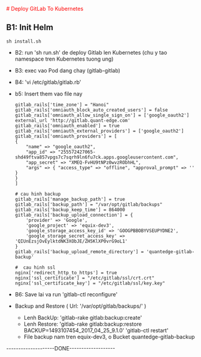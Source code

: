
<span style="color:red"># Deploy GitLab To Kubernetes</span>

## B1: Init Helm

    sh install.sh


-   B2: run 'sh run.sh' de deploy Gitlab len Kubernetes (chu y tao namespace tren Kubernetes tuong ung)
-   B3: exec vao Pod dang chay (gitlab-gitlab)
-   B4: 'vi /etc/gitlab/gitlab.rb'
-   b5: Insert them vao file nay

        gitlab_rails['time_zone'] = "Hanoi"
        gitlab_rails['omniauth_block_auto_created_users'] = false
        gitlab_rails['omniauth_allow_single_sign_on'] = ['google_oauth2']
        external_url 'http://gitlab.quant-edge.com'
        gitlab_rails['omniauth_enabled'] = true
        gitlab_rails['omniauth_external_providers'] = ['google_oauth2']
        gitlab_rails['omniauth_providers'] = [
        {
            "name" => "google_oauth2",
            "app_id" => "255572427065-shd49ftva857vpgs7c7sqrh9ln6fu7ck.apps.googleusercontent.com",
            "app_secret" => "XMEQ-FvHU9tNPz0wvzRObhHL",
            "args" => { "access_type" => "offline", "approval_prompt" => '' }
        }
        ]

        # cau hinh backup
        gitlab_rails['manage_backup_path'] = true
        gitlab_rails['backup_path'] = "/var/opt/gitlab/backups"
        gitlab_rails['backup_keep_time'] = 864000
        gitlab_rails['backup_upload_connection'] = {
            'provider' => 'Google',
            'google_project' => 'equix-dev3',
            'google_storage_access_key_id' => 'GOOGPBBOBYVSEUPYDNE2',
            'google_storage_secret_access_key' => 'QIUnEzsjOvEylktdNK3XObJE/ZH5KlXP0vrG9oL1'
        }
        gitlab_rails['backup_upload_remote_directory'] = 'quantedge-gitlab-backup'

        #  cau hinh ssl
        nginx['redirect_http_to_https'] = true
        nginx['ssl_certificate'] = "/etc/gitlab/ssl/crt.crt"
        nginx['ssl_certificate_key'] = "/etc/gitlab/ssl/key.key"

-   B6: Save lai va run 'gitlab-ctl reconfigure'

-   Backup and Restore ( Url: '/var/opt/gitlab/backups/' )
    -   Lenh BackUp:  'gitlab-rake gitlab:backup:create'
    -   Lenh Restore: 'gitlab-rake gitlab:backup:restore BACKUP=1493107454_2017_04_25_9.1.0'
                      'gitlab-ctl restart'
    -   File backup nam tren equix-dev3, o Bucket quantedge-gitlab-backup

--------------------DONE-------------------